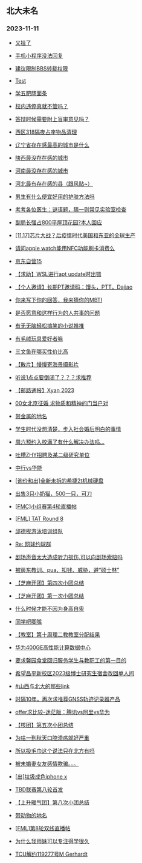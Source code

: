 ## 北大未名 
### 2023-11-11

+ [又挂了](https://bbs.pku.edu.cn/v2/post-read.php?bid=1&threadid=18678955)

+ [手机小程序没法回复](https://bbs.pku.edu.cn/v2/post-read.php?bid=16&threadid=18675963)

+ [建议限制BBS转载权限](https://bbs.pku.edu.cn/v2/post-read.php?bid=1&threadid=18338953)

+ [Test](https://bbs.pku.edu.cn/v2/post-read.php?bid=7&threadid=18678957)

+ [学五肥肠面条](https://bbs.pku.edu.cn/v2/post-read.php?bid=1431&threadid=18679083)

+ [校内违停真就不管吗？](https://bbs.pku.edu.cn/v2/post-read.php?bid=1431&threadid=18675700)

+ [答辩时候需要附上盲审意见吗？](https://bbs.pku.edu.cn/v2/post-read.php?bid=972&threadid=18679012)

+ [西区318隔夜占座物品清理](https://bbs.pku.edu.cn/v2/post-read.php?bid=25&threadid=18678923)

+ [辽宁省存在感最高的城市是什么](https://bbs.pku.edu.cn/v2/post-read.php?bid=461&threadid=18678254)

+ [陕西最没存在感的城市](https://bbs.pku.edu.cn/v2/post-read.php?bid=466&threadid=18678066)

+ [河南最没存在感的城市](https://bbs.pku.edu.cn/v2/post-read.php?bid=477&threadid=18678032)

+ [河北最有存在感的县（跟风贴~）](https://bbs.pku.edu.cn/v2/post-read.php?bid=475&threadid=18679035)

+ [男生有什么便宜好用的护肤方法吗](https://bbs.pku.edu.cn/v2/post-read.php?bid=244&threadid=18677998)

+ [考考各位医生：谜语题，猜一则常见实验室检查](https://bbs.pku.edu.cn/v2/post-read.php?bid=244&threadid=18679067)

+ [副局长强占800平屋顶花园?本人回应](https://bbs.pku.edu.cn/v2/post-read.php?bid=606&threadid=18678925)

+ [[11.17]芯片大战？后疫情时代美国和东亚的全球生产](https://bbs.pku.edu.cn/v2/post-read.php?bid=342&threadid=18679024)

+ [请问apple watch能用NFC功能刷卡消费么](https://bbs.pku.edu.cn/v2/post-read.php?bid=488&threadid=18674502)

+ [京东自营15](https://bbs.pku.edu.cn/v2/post-read.php?bid=488&threadid=18679115)

+ [【求助】WSL进行apt update时出错](https://bbs.pku.edu.cn/v2/post-read.php?bid=13&threadid=18679000)

+ [【个人邀请】长期PT邀请码：馒头，PTT，Dajiao](https://bbs.pku.edu.cn/v2/post-read.php?bid=209&threadid=18679030)

+ [你来写下你的回答，我来猜你的MBTI](https://bbs.pku.edu.cn/v2/post-read.php?bid=251&threadid=18679043)

+ [是否愿意和这样行为的人共事的问题](https://bbs.pku.edu.cn/v2/post-read.php?bid=251&threadid=18676467)

+ [有无无脑轻松搞笑的小说推推](https://bbs.pku.edu.cn/v2/post-read.php?bid=1475&threadid=18678913)

+ [有毛绒玩具爱好者嘛](https://bbs.pku.edu.cn/v2/post-read.php?bid=218&threadid=18672293)

+ [三文鱼在哪买性价比高](https://bbs.pku.edu.cn/v2/post-read.php?bid=90&threadid=18678147)

+ [【散片】慢慢寄海景摄影片](https://bbs.pku.edu.cn/v2/post-read.php?bid=1367&threadid=18679215)

+ [听说1点点要倒闭了？？？求推荐](https://bbs.pku.edu.cn/v2/post-read.php?bid=90&threadid=18679170)

+ [【邮路通报】Xyan 2023](https://bbs.pku.edu.cn/v2/post-read.php?bid=1367&threadid=18464517)

+ [00女北京征婚 求物质和精神的门当户对](https://bbs.pku.edu.cn/v2/post-read.php?bid=167&threadid=18678226)

+ [带金属的地名](https://bbs.pku.edu.cn/v2/post-read.php?bid=103&threadid=18679204)

+ [学生时代没想清楚，步入社会婚后明白的事情](https://bbs.pku.edu.cn/v2/post-read.php?bid=36&threadid=18675240)

+ [周六预约入校满了有什么解决办法吗...](https://bbs.pku.edu.cn/v2/post-read.php?bid=103&threadid=18678180)

+ [吐槽ZHY招聘及某二级研究单位](https://bbs.pku.edu.cn/v2/post-read.php?bid=99&threadid=18678549)

+ [中行vs华能](https://bbs.pku.edu.cn/v2/post-read.php?bid=99&threadid=18679214)

+ [[询价和出]全新未拆的希捷2t机械硬盘](https://bbs.pku.edu.cn/v2/post-read.php?bid=71&threadid=18675262)

+ [出售3只小奶猫，500一只，可刀](https://bbs.pku.edu.cn/v2/post-read.php?bid=71&threadid=18678233)

+ [[FMC]小组赛第4轮直播帖](https://bbs.pku.edu.cn/v2/post-read.php?bid=519&threadid=18677424)

+ [[FML] TAT Round 8](https://bbs.pku.edu.cn/v2/post-read.php?bid=519&threadid=18679228)

+ [邱德拔游泳培训组队](https://bbs.pku.edu.cn/v2/post-read.php?bid=136&threadid=18671610)

+ [Re: 网球约球群](https://bbs.pku.edu.cn/v2/post-read.php?bid=126&threadid=18098937)

+ [剧场声音太大造成听力损伤,可以向剧场索赔吗](https://bbs.pku.edu.cn/v2/post-read.php?bid=301&threadid=18647495)

+ [被房东教训、pua、扣钱、威胁，避“硕士林”](https://bbs.pku.edu.cn/v2/post-read.php?bid=301&threadid=18677898)

+ [【芝麻开团】第四次小团总结](https://bbs.pku.edu.cn/v2/post-read.php?bid=696&threadid=18678922)

+ [【芝麻开团】第一次小团总结](https://bbs.pku.edu.cn/v2/post-read.php?bid=696&threadid=18664557)

+ [什么时候才能不因为身高自卑](https://bbs.pku.edu.cn/v2/post-read.php?bid=690&threadid=18675297)

+ [同学吧唧嘴](https://bbs.pku.edu.cn/v2/post-read.php?bid=690&threadid=18678149)

+ [【教室】第十周理二教教室分配结果](https://bbs.pku.edu.cn/v2/post-read.php?bid=289&threadid=18678964)

+ [华为400GE高性能计算数据中心](https://bbs.pku.edu.cn/v2/post-read.php?bid=668&threadid=18678911)

+ [要求馨园食堂回归服务学生与教职工的第一目的](https://bbs.pku.edu.cn/v2/post-read.php?bid=438&threadid=18675314)

+ [希望昌平新校区2023级博士研究生宿舍改回单人间](https://bbs.pku.edu.cn/v2/post-read.php?bid=438&threadid=18581703)

+ [#山西与北大的那些link](https://bbs.pku.edu.cn/v2/post-read.php?bid=440&threadid=18679038)

+ [时隔10年，再次求推荐GNSS轨迹记录器产品](https://bbs.pku.edu.cn/v2/post-read.php?bid=996&threadid=18679281)

+ [offer求比较-迷茫版：腾讯vs阿里vs华为](https://bbs.pku.edu.cn/v2/post-read.php?bid=99&threadid=18679029)

+ [【核团】第五次小团总结](https://bbs.pku.edu.cn/v2/post-read.php?bid=696&threadid=18679283)

+ [为啥一到秋天口腔溃疡就好严重](https://bbs.pku.edu.cn/v2/post-read.php?bid=1431&threadid=18676024)

+ [所以投毛巾这个说法只在北方有吗](https://bbs.pku.edu.cn/v2/post-read.php?bid=251&threadid=18679190)

+ [被未婚妻女友感情欺骗。。。](https://bbs.pku.edu.cn/v2/post-read.php?bid=36&threadid=18671074)

+ [[出]垃圾成色iphone x](https://bbs.pku.edu.cn/v2/post-read.php?bid=71&threadid=18678292)

+ [TBD联赛第八轮首发](https://bbs.pku.edu.cn/v2/post-read.php?bid=519&threadid=18679237)

+ [【上升暖气团】第八次小团总结](https://bbs.pku.edu.cn/v2/post-read.php?bid=696&threadid=18679302)

+ [带动物的地名](https://bbs.pku.edu.cn/v2/post-read.php?bid=103&threadid=18679213)

+ [[FML]第8轮双线直播帖](https://bbs.pku.edu.cn/v2/post-read.php?bid=519&threadid=18679315)

+ [为什么我师妹可以专注得学很久](https://bbs.pku.edu.cn/v2/post-read.php?bid=103&threadid=18679149)

+ [TCU解约119277号M Gerhardt](https://bbs.pku.edu.cn/v2/post-read.php?bid=519&threadid=18679343)

